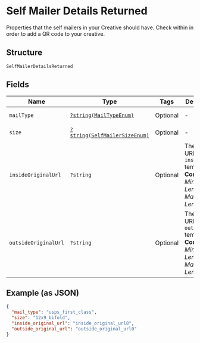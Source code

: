 
# Self Mailer Details Returned

Properties that the self mailers in your Creative should have. Check within in order to add a QR code to your creative.

## Structure

`SelfMailerDetailsReturned`

## Fields

| Name | Type | Tags | Description | Getter | Setter |
|  --- | --- | --- | --- | --- | --- |
| `mailType` | [`?string(MailTypeEnum)`](../../doc/models/mail-type-enum.md) | Optional | - | getMailType(): ?string | setMailType(?string mailType): void |
| `size` | [`?string(SelfMailerSizeEnum)`](../../doc/models/self-mailer-size-enum.md) | Optional | - | getSize(): ?string | setSize(?string size): void |
| `insideOriginalUrl` | `?string` | Optional | The original URL of the `inside` template.<br>**Constraints**: *Minimum Length*: `1`, *Maximum Length*: `2083` | getInsideOriginalUrl(): ?string | setInsideOriginalUrl(?string insideOriginalUrl): void |
| `outsideOriginalUrl` | `?string` | Optional | The original URL of the `outside` template.<br>**Constraints**: *Minimum Length*: `1`, *Maximum Length*: `2083` | getOutsideOriginalUrl(): ?string | setOutsideOriginalUrl(?string outsideOriginalUrl): void |

## Example (as JSON)

```json
{
  "mail_type": "usps_first_class",
  "size": "12x9_bifold",
  "inside_original_url": "inside_original_url8",
  "outside_original_url": "outside_original_url0"
}
```

